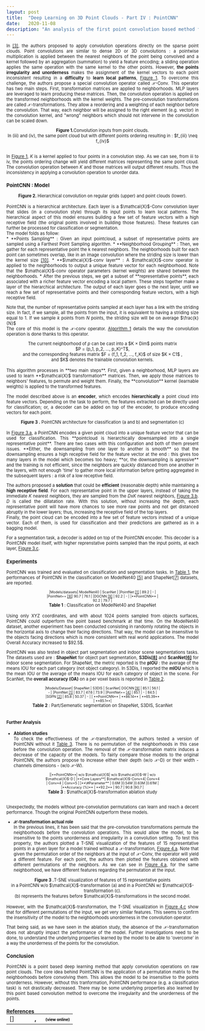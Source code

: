 ```yaml
---
layout: post
title:  "Deep Learning on 3D Point Clouds - Part IV : PointCNN"
date:   2020-11-08
description: "An analysis of the first point convolution based method for point cloud processing : PointCNN"
---
```


<div style="font-size: 0.8em; text-align: justify;" markdown=1>


In <a href="#references">[3]</a>, the authors proposed to apply convolution operations directly on the sparse point clouds. Point convolutions are similar to dense  2D or 3D convolutions : a pointwise multiplication is applied between the nearest neighbors of the point being convolved and a kernel followed by an aggregation (summation) to yield a feature encoding; a sliding operation applies the same  operation with the same kernel to the other points. However, **the points irregularity and unorderness** makes the assignment of the kernel vectors to each point inconsistent resulting in a **difficulty** to **learn local patterns**, <a href="#figure1">Figure 1</a>. To overcome this challenge, the authors propose a special convolution operator called $\mathcal{X}$-Conv. This operator has two main steps. First, transformation matrices are applied to neighborhoods. MLP layers are leveraged to learn producing these matrices. Then, the convolution operation is applied on the transformed neighborhoods with the kernel weights. The pre-convolution transformations are called $\mathcal{X}$-transformations. They allow a reordering and a weighting of each neighbor before the convolution. That way, each neighbor will be assigned to the right element (e.g. vector) in the convolution kernel, and "wrong" neighbors which should not intervene in the convolution can be scaled down.

<center>
<div id="figure1">
  <figure  style="width:100%; margin:0;">
  <img src="{{ '/assets/img/pointcnn_fig1.PNG' | prepend: site.baseurl }}" alt="" style=""> 
  <center  style="font-style: initial;"><b>Figure 1.</b>Convolution inputs from point clouds.<br> In (iii) and (iv), the same point cloud but with different points ordering resulting in : $f_{iii} \neq f_{iv}$</center>
</figure>
</div>
</center>
<br>

In <a href="#figure1">Figure 1</a>, $K$ is a kernel applied to four points in a convolution step. As we can see, from iii to iv, the  points ordering change will yield different matrices representing the same point cloud. The convolution operation between $K$ and those matrices will output different results. Thus the inconsistency in applying a convolution operation to unorder data.

### PointCNN : Model

<center>
<div id="figure2">
  <figure  style="width:100%; margin:0;">
  <img src="{{ '/assets/img/pointcnn_fig2.PNG' | prepend: site.baseurl }}" alt="" style=""> 
  <center  style="font-style: initial;"><b>Figure 2. </b>Hierarchical convolution on regular
grids (upper) and point clouds (lower).
</center>
</figure>
</div>
</center>
<br>
PointCNN is a hierarchical architecture. Each layer is a $\mathcal{X}$-Conv convolution layer that slides (in a convolution style) through its input points to learn local patterns. The hierarchical aspect of this model ensures building a few set of feature vectors with a high receptive field (the original points involved in building those features). These features can further be processed for classification or segmentation.<br>
The model folds as follow:<br>
* **Points Sampling** : Given an input pointcloud, a subset of representative points are sampled using a Farthest Point Sampling algorithm.
* **Neighborhood Grouping** : Then, we gather for each representative point the k nearest neighbors. The neighborhoods built for each point can sometimes overlap, like in an image convolution where the striding size is lower than the kernel size <a href="#references">[10]</a>.
* **$\mathcal{X}$-conv layer** : A $\mathcal{X}$-conv operator is applied to the neighborhoods to output a unique feature vector for each neighborhood. Note that the $\mathcal{X}$-conv operator parameters (kernel weights) are shared between the neighborhoods.
* After the previous steps, we get a subset of **representative points**, each associated with a richer feature vector encoding a local pattern. These steps together make a layer of the hierarchical architecture. The output of each layer goes o the next layer, until we reach a few set of representative points and their corresponding feature vectors, with a high receptive field.<br>

Note that, the number of representative points sampled at each layer has a link with the striding size. In fact, if we sample, all the points from the input, it is equivalent to having a striding size equal to 1. If we sample $k$ points from $N$ points, the striding size will be on average $\frac{k}{N}$
<br>
The core of this model is the $\mathcal{X}$-conv operator. <a href="#algorithm1">Algorithm 1</a> details the way the convolution operation is done thanks to this operator.

<center>
<div id="algorithm1">
  <figure  style="width:100%; margin:0;">
  <img src="{{ '/assets/img/pointcnn_algo.PNG' | prepend: site.baseurl }}" alt="" style=""> 
  <center  style="font-style: initial;"><b></b>The current neighborhood of <i>p</i> can be cast into a $K × Dim$ points matrix <br> $P = (p_1, p_2, ..., p_K)^T$,<br> and the corresponding features matrix $F = (f_1, f_2, ..., f_K)$ of size $K × C1$ , <br>and $K$ denotes the trainable convolution kernels.
</center>
</figure>
</div>
</center>
<br>
This algorithm processes in **two main steps**. First, given a neighborhood, MLP layers are used to learn **$\mathcal{X}$ transformation** matrices. Then, we apply those matrices to neighbors' features, to permute and weight them. Finally, the **convolution** kernel (learnable weights) is applied to the transformed features. 


The model described above is an **encoder**, which encodes **hierarchically** a point cloud into feature vectors. Depending on the task to perform, the features extracted can be directly used for classification; or, a decoder can be added on top of the encoder, to produce encoding vectors for each point.

<center>
<div id="figure3">
  <figure  style="width:100%; margin:0;">
  <img src="{{ '/assets/img/pointcnn_fig3.PNG' | prepend: site.baseurl }}" alt="" style=""> 
  <center  style="font-style: initial;"><b>Figure 3 .</b>
PointCNN architecture
for classification (a and b) and
segmentation (c)</center>
</figure>
</div>
</center>
<br>
In <a href="#figure3">Figure 3.a</a>, a PointCNN encodes a given point cloud into a unique feature vector that can be used for classification. This **pointcloud is hierarchically downsampled into a single representative point**. There are two cases with this configuration and both of them present issues. **Either, the downsampling from one layer to another is smooth**  so that the downsampling ensures a high receptive field for the feature vector at the end : this gives too many layers in the model which becomes too heavy; **or, the downsampling is agressive** and the training is not efficient, since the neighbors  are quickly distanced from one another in the layers, with not enough 'time' to gather more local information before getting aggregated in the subsequent layers : a risk of a low receptive field.<br>

The authors proposed a **solution** that could be **efficient** (reasonable depth) while maintaining a **high receptive field**. For each representative point in the upper layers, instead of taking the immediate $K$ nearest neighbors, they are sampled from the $D$x$K$ nearest neighbors, <a href="#figure3">Figure 3.b</a>. $D$ is called the dillatation rate. With this solution, without increasing the depth, each representative point will have more chances to see more raw points and not get distanced abruptly in the lower layers; thus, increasing the receptive field of the top layers.<br>
Finally, the point cloud can be encoded into a few set of feature vectors instead of a unique vector. Each of them, is used for classification and their predictions are gathered as in a bagging model.
<br>

For a segmentation task, a decoder is added on top of the PointCNN encoder. This decoder is a PointCNN model itself, with higher reprenstative points sampled than the input points, at each layer, <a href="#figure3">Figure 3.c</a>.



### Experiments

PointCNN was trained and evaluated on classification  and segmentation tasks. In <a href="#table1">Table 1</a>, the performances of PointCNN  in the classification on ModelNet40 <a href="#references">[5]</a> and ShapeNet<a href="#references">[7]</a> datasets, are reported.

<center>
<div style=" display: table; width: 60%" id="table1">
<div markdown="1" style="font-size: 0.8em; width: 30%; align-self: center;  vertical-align: middle; display:table-cell;">
|Models/datasets| ModelNet40 | ScanNet |
|PointNet <a href="#references">[1]</a> | 89.2 | - |
|PointNet++ <a href="#references">[9]</a>| 90.7 | 76.1 |
|DGCNN <a href="#references">[9]</a> | 92.2 | - |
|**PointCNN** | 92.2 | 79.7 |

</div>
</div>
<center style="font-style: initial;"><b>Table 1</b> : Classification on ModelNet40 and ShapeNet</center>
</center>
<br>
Using only XYZ coordinates, and with about 1024 points sampled from objects surfaces, PointCNN could outperform the point based benchmark at that time. On the ModelNet40 dataset, another experiment has been conducted consisting in randomly rotating the objects in the horizontal axis to change their facing directions. That way, the model can be insensitive to the objects facing directions which is more consistent with real world applications. The model Overall Accuracy increased to $92.5$.<br>

PointCNN was also tested in object part segmentation  and indoor scene segmentations tasks. The datasets used are : **ShapeNet** for object part segmentation, **S3Dis<a href="#references">[8]</a>** and **ScanNet<a href="#references">[6]</a>** for indoor scene segmentation. For ShapeNet, the metric reported is the **pIOU** : the average of the means IOU for each part category (not object category). In S3Dis, I reported the **mIOU** which is the mean IOU or the average of the means IOU for each category of object in the scene. For ScanNet, the **overall accuracy (OA)** on a per voxel basis is reported in <a href="#table2">Table 2</a>.

<center>
<div style=" display: table; width: 60%" id="table2">
<div markdown="1" style="font-size: 0.8em; width: 30%; align-self: center;  vertical-align: middle; display:table-cell;">
|Models/Dataset| ShapeNet | S3DIS | ScanNet|
 DGCNN <a href="#references">[9]</a> | 85.1 | 56.1 | - |
|PointNet <a href="#references">[1]</a> | 83.7 | 47.6 | 73.9 |
|PointNet++ <a href="#references">[4]</a> | 85.1 | - | 84.5 |
|SGPN <a href="#references">[2]</a> | 85.8 | 50.37 | - |
| **PointCNN** | **86.14** | **65.39** | **85.1**|

</div>
</div>
<center style="font-style: initial;"><b>Table 2</b> : Part/Semenatic segmentation  on ShapeNet, S3DIS, ScanNet</center>
</center>
<br>

#### Further Analysis


* **Ablation studies**<br>
To check the effectiveness  of the $\mathcal{X}$-transformation, the authors tested a version of PointCNN without it <a href="#table3">Table 3</a>. There is no permutation of the neighborhoods in this case before the convolution operation. The removal of the $\mathcal{X}$-transformation matrix induces a decrease of the capacity of the models. To fairly compare those models to the original PointCNN, the authors propose to increase either their depth (w/o $\mathcal{X}$-D) or their width - channels dimensions - (w/o $\mathcal{X}$-W).

<center>
<div style=" display: table; width: 60%" id="table3">
<div markdown="1" style="font-size: 0.8em; width: 30%; align-self: center;  vertical-align: middle; display:table-cell;">
||**PointCNN**| w/o $\mathcal{X}$| w/o $\mathcal{X}$-W | w/o $\mathcal{X}$-D |
|**Core Layers**| $\mathcal{X}$-Conv×4| Conv×4 | Conv×4 | Conv×5 |
|**\#Parameter** | 0.6M |0.54M |0.63M |0.61M |
|**Accuracy (%)** | **92.2** | 90.7 | 90.8 |90.7 |

</div>
</div>
<center style="font-style: initial;"><b>Table 3</b> : $\mathcal{X}$-transformation ablation study</center>
</center>
<br>

Unexpectedly, the models without pre-convolution permutations can learn and reach a decent performance. Though the original PointCNN outperform these models.



* **$\mathcal{X}$-transformation actual role** <br>
In the previous lines, it has been said that the pre-convolution transformations permute the neighborhoods before the convolution operations. This would allow the model, to be insensitive to the points unorderness and irregularity in a convolution setting.
To test this property, the authors plotted a T-SNE visualization of the features of 15 representative points in a given layer for a model trained without a $\mathcal{X}$-transformation, <a href="#figure4">Figure 4.a</a>. Note that given the permutation order of the neighbors at the input of $\mathcal{X}$-Conv, the operator will yield a different feature. For each point, the authors then plotted the features obtained with different permutations of the neighbors. As we can see in <a href="#figure4">Figure 4.a</a>, for the same neighborhood, we have different features regarding the permutation at the input.<br>

<center>
<div id="figure4">
  <figure  style="width:100%; margin:0;">
  <img src="{{ '/assets/img/pointcnn_fig4.PNG' | prepend: site.baseurl }}" alt="" style=""> 
  <center  style="font-style: initial;"><b>Figure 3 .</b>T-SNE visualization of features of 15 representative points<br> in a PointCNN w/o $\mathcal{X}$-transformation (a) and in a PointCNN w/ $\mathcal{X}$-transformation (c). <br>(b) represents the features before $\mathcal{X}$-transformations in the second model.
</center>
</figure>
</div>
</center>
<br>
However, with the $\mathcal{X}$-transformation, the T-SNE visualization in <a href="#figure4">Figure 4.c</a> show that for different permutations of the input, we get very similar features. This seems to confirm the insensitivity of the model to the neighborhoods unorderness in the convolution operator.


That being said, as we have seen in the ablation study, the absence of the $\mathcal{X}$-transformation does not abruptly impact the performance of the model. Further investigations need to be done, to understand the underlying properties learned by the model to be able to 'overcome' in a way the unorderness of the points for the convolution.



### Conclusion

PointCNN is a point based deep learning method that apply convolution operations on raw point clouds. The core idea behind PointCNN is the application of a permutation matrix to the neighborhoods before convolving them. This allows the model to be insensitive to the points unorderness. However, without this tranformation, PointCNN performance (e.g. a classification task) is not drastically decreased. There may be some underlying properties also learned by this point based convolution method to overcome the irregularity and the unorderness of the points.




### References
<br>

<textarea id="bibtex_input" style="display:none;">

@misc{pointcnn,
      title={PointCNN: Convolution On X-Transformed Points}, 
      author={Yangyan Li and Rui Bu and Mingchao Sun and Wei Wu and Xinhan Di and Baoquan Chen},
      year={2018},
      eprint={1801.07791},
      archivePrefix={arXiv},
      primaryClass={cs.CV},
      pos={3}
}



@INPROCEEDINGS{8099499,
author={R. Q. {Charles} and H. {Su} and M. {Kaichun} and L. J. {Guibas}},
booktitle={2017 IEEE Conference on Computer Vision and Pattern Recognition (CVPR)}, title={PointNet: Deep Learning on Point Sets for 3D Classification and Segmentation},
year={2017},
volume={},
number={},
pages={77-85},
doi={10.1109/CVPR.2017.16},
pos={1}}
}

@inproceedings{qi2017pointnet++,
  title={Pointnet++: Deep hierarchical feature learning on point sets in a metric space},
  author={Qi, Charles Ruizhongtai and Yi, Li and Su, Hao and Guibas, Leonidas J},
  booktitle={Advances in neural information processing systems},
  pages={5099--5108},
  year={2017},
  pos={4}
}

@INPROCEEDINGS{modelnet,
  author={ {Zhirong Wu} and S. {Song} and A. {Khosla} and  {Fisher Yu} and  {Linguang Zhang} and  {Xiaoou Tang} and J. {Xiao}},
  booktitle={2015 IEEE Conference on Computer Vision and Pattern Recognition (CVPR)}, 
  title={3D ShapeNets: A deep representation for volumetric shapes}, 
  year={2015},
  volume={},
  number={},
  pages={1912-1920},
  doi={10.1109/CVPR.2015.7298801},
pos={5}}

@misc{scannet,
      title={ScanNet: Richly-annotated 3D Reconstructions of Indoor Scenes}, 
      author={Angela Dai and Angel X. Chang and Manolis Savva and Maciej Halber and Thomas Funkhouser and Matthias Nießner},
      year={2017},
      eprint={1702.04405},
      archivePrefix={arXiv},
      primaryClass={cs.CV},
pos={6}
}

@ARTICLE{9025047,  author={Y. {Xu} and S. {Arai} and F. {Tokuda} and K. {Kosuge}},  journal={IEEE Access},   title={A Convolutional Neural Network for Point Cloud Instance Segmentation in Cluttered Scene Trained by Synthetic Data Without Color},   year={2020},  volume={8},  number={},  pages={70262-70269},  doi={10.1109/ACCESS.2020.2978506}, pos={2}}

@article{shapenet,
author = {Yi, Li and Kim, Vladimir G. and Ceylan, Duygu and Shen, I-Chao and Yan, Mengyan and Su, Hao and Lu, Cewu and Huang, Qixing and Sheffer, Alla and Guibas, Leonidas},
title = {A Scalable Active Framework for Region Annotation in 3D Shape Collections},
year = {2016},
issue_date = {November 2016},
publisher = {Association for Computing Machinery},
address = {New York, NY, USA},
volume = {35},
number = {6},
issn = {0730-0301},
url = {https://doi.org/10.1145/2980179.2980238},
doi = {10.1145/2980179.2980238},
journal = {ACM Trans. Graph.},
month = nov,
articleno = {210},
numpages = {12},
keywords = {shape analysis, active learning},
pos={7}
}

@INPROCEEDINGS{s3dis,  author={I. {Armeni} and O. {Sener} and A. R. {Zamir} and H. {Jiang} and I. {Brilakis} and M. {Fischer} and S. {Savarese}},  booktitle={2016 IEEE Conference on Computer Vision and Pattern Recognition (CVPR)},   title={3D Semantic Parsing of Large-Scale Indoor Spaces},   year={2016},  volume={},  number={},  pages={1534-1543},  doi={10.1109/CVPR.2016.170},
pos={8}}


@misc{dgcnn,
      title={Dynamic Graph CNN for Learning on Point Clouds}, 
      author={Yue Wang and Yongbin Sun and Ziwei Liu and Sanjay E. Sarma and Michael M. Bronstein and Justin M. Solomon},
      year={2019},
      eprint={1801.07829},
      archivePrefix={arXiv},
      primaryClass={cs.CV},
      pos={9}
}

@inproceedings{NIPS2012_c399862d,
 author = {Krizhevsky, Alex and Sutskever, Ilya and Hinton, Geoffrey E},
 booktitle = {Advances in Neural Information Processing Systems},
 editor = {F. Pereira and C. J. C. Burges and L. Bottou and K. Q. Weinberger},
 pages = {1097--1105},
 publisher = {Curran Associates, Inc.},
 title = {ImageNet Classification with Deep Convolutional Neural Networks},
 url = {https://proceedings.neurips.cc/paper/2012/file/c399862d3b9d6b76c8436e924a68c45b-Paper.pdf},
 volume = {25},
 year = {2012},
 pos={10}
}


</textarea>

<div class="bibtex_template" style="">
	<table style="border: none; margin-top: -30px;">
		<td style="vertical-align:top; border:none; width: 50px;"> [<span class="pos"></span>]
		</td>
	<td>
	
  <div class="if author" style="font-weight: bold;">	
	<div >
		<span class="if year">
			<span class="year"></span>, 
		</span>
		<span class="author"></span>
		<span class="if url" style="margin-left: 20px">
		  <a class="url" style="color:black; font-size:10px">(view online)</a>
		</span>
		</div>
	</div>
  <div style="">
    <span class="title"></span>
  </div>
</td>
</table>

</div>
<p id="bibtex_display"></p>


</div>
